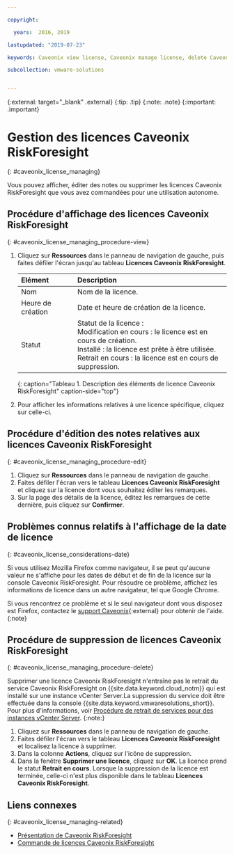 ```yaml
---

copyright:

  years:  2016, 2019

lastupdated: "2019-07-23"

keywords: Caveonix view license, Caveonix manage license, delete Caveonix license

subcollection: vmware-solutions


---
```


{:external: target="_blank" .external}
{:tip: .tip}
{:note: .note}
{:important: .important}

# Gestion des licences Caveonix RiskForesight
{: #caveonix_license_managing}

Vous pouvez afficher, éditer des notes ou supprimer les licences Caveonix RiskForesight que vous avez commandées pour une utilisation autonome.

## Procédure d'affichage des licences Caveonix RiskForesight
{: #caveonix_license_managing_procedure-view}

1. Cliquez sur **Ressources** dans le panneau de navigation de gauche, puis faites défiler l'écran jusqu'au tableau **Licences Caveonix RiskForesight**.

   | Elément | Description |
   |:-----|:------------|
   | Nom | Nom de la licence. |
   | Heure de création | Date et heure de création de la licence. |
   | Statut | Statut de la licence : <br>Modification en cours : le licence est en cours de création.<br>Installé : la licence est prête à être utilisée.<br>Retrait en cours : la licence est en cours de suppression. |
   {: caption="Tableau 1. Description des éléments de licence Caveonix RiskForesight" caption-side="top"}

2. Pour afficher les informations relatives à une licence spécifique, cliquez sur celle-ci.

## Procédure d'édition des notes relatives aux licences Caveonix RiskForesight
{: #caveonix_license_managing_procedure-edit}

1. Cliquez sur **Ressources** dans le panneau de navigation de gauche.
2. Faites défiler l'écran vers le tableau **Licences Caveonix RiskForesight** et cliquez sur la licence dont vous souhaitez éditer les remarques.
3. Sur la page des détails de la licence, éditez les remarques de cette dernière, puis cliquez sur **Confirmer**.

## Problèmes connus relatifs à l'affichage de la date de licence
{: #caveonix_license_considerations-date}

Si vous utilisez Mozilla Firefox comme navigateur, il se peut qu'aucune valeur ne s'affiche pour les dates de début et de fin de la licence sur la console Caveonix RiskForesight. Pour résoudre ce problème, affichez les informations de licence dans un autre navigateur, tel que Google Chrome.

Si vous rencontrez ce problème et si le seul navigateur dont vous disposez est Firefox, contactez le [support Caveonix](https://www.caveonix.com/support/){:external} pour obtenir de l'aide.
{:note}

## Procédure de suppression de licences Caveonix RiskForesight
{: #caveonix_license_managing_procedure-delete}

Supprimer une licence Caveonix RiskForesight n'entraîne pas le retrait du service Caveonix RiskForesight on {{site.data.keyword.cloud_notm}} qui est installé sur une instance vCenter Server.La suppression du service doit être effectuée dans la console {{site.data.keyword.vmwaresolutions_short}}. Pour plus d'informations, voir [Procédure de retrait de services pour des instances vCenter Server](/docs/services/vmwaresolutions/services?topic=vmware-solutions-vc_addingremovingservices#vc_addingremovingservices-removing-procedure).
{:note:}

1. Cliquez sur **Ressources** dans le panneau de navigation de gauche.
2. Faites défiler l'écran vers le tableau **Licences Caveonix RiskForesight** et localisez la licence à supprimer.
3. Dans la colonne **Actions**, cliquez sur l'icône de suppression.
4. Dans la fenêtre **Supprimer une licence**, cliquez sur **OK**.
   La licence prend le statut **Retrait en cours**. Lorsque la suppression de la licence est terminée, celle-ci n'est plus disponible dans le tableau **Licences Caveonix RiskForesight**.

## Liens connexes
{: #caveonix_license_managing-related}

* [Présentation de Caveonix RiskForesight]()
* [Commande de licences Caveonix RiskForesight](/docs/services/vmwaresolutions/services?topic=vmware-solutions-caveonix_license_ordering)
